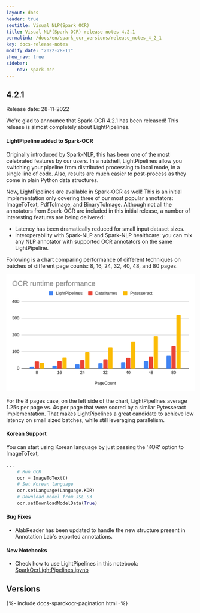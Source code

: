 ```yaml
---
layout: docs
header: true
seotitle: Visual NLP(Spark OCR)
title: Visual NLP(Spark OCR) release notes 4.2.1
permalink: /docs/en/spark_ocr_versions/release_notes_4_2_1
key: docs-release-notes
modify_date: "2022-28-11"
show_nav: true
sidebar:
    nav: spark-ocr
---
```


<div class="h3-box" markdown="1">

## 4.2.1

Release date: 28-11-2022

 
We're glad to announce that Spark-OCR 4.2.1 has been released! This release is almost completely about LightPipelines.
 

#### LightPipeline added to Spark-OCR
Originally introduced by Spark-NLP, this has been one of the most celebrated features by our users. In a nutshell, LightPipelines allow you switching your pipeline from distributed processing to local mode, in a single line of code. Also, results are much easier to post-process as they come in plain Python data structures. 

Now, LightPipelines are available in Spark-OCR as well! This is an initial implementation only covering three of our most popular annotators: ImageToText, PdfToImage, and BinaryToImage. Although not all the annotators from Spark-OCR are included in this initial release, a number of interesting features are being delivered:

* Latency has been dramatically reduced for small input dataset sizes.
* Interoperability with Spark-NLP and Spark-NLP healthcare: you can mix any NLP annotator with supported OCR annotators on the same LightPipeline.

Following is a chart comparing performance of different techniques on batches of different page counts: 8, 16, 24, 32, 40, 48, and 80 pages.

![image](/assets/images/ocr/light_pipelines.png)

For the 8 pages case, on the left side of the chart, LightPipelines average 1.25s per page vs. 4s per page that were scored by a similar Pytesseract implementation. That makes LightPipelines a great candidate to achieve low latency on small sized batches, while still leveraging parallelism.

#### Korean Support
You can start using Korean language by just passing the 'KOR' option to ImageToText,
```python
...
    # Run OCR
    ocr = ImageToText()
    # Set Korean language
    ocr.setLanguage(Language.KOR)
    # Download model from JSL S3
    ocr.setDownloadModelData(True)
```

#### Bug Fixes
* AlabReader has been updated to handle the new structure present in Annotation Lab's exported annotations.

#### New Notebooks
* Check how to use LightPipelines in this notebook: [SparkOcrLightPipelines.ipynb](https://github.com/JohnSnowLabs/spark-ocr-workshop/blob/4.2.1-release-candidate/jupyter/SparkOcrLightPipelines.ipynb)

</div><div class="prev_ver h3-box" markdown="1">

## Versions

</div>
{%- include docs-sparckocr-pagination.html -%}
